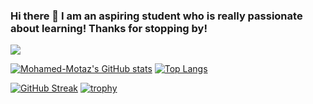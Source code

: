 ### Hi there 👋 I am an aspiring student who is really passionate about learning! Thanks for stopping by!
![](https://komarev.com/ghpvc/?username=Mohamed-Motaz)
<!--![](https://komarev.com/ghpvc/?username=Mohamed247)-->
<!--
**Mohamed-Motaz/Mohamed-Motaz** is a ✨ _special_ ✨ repository because its `README.md` (this file) appears on your GitHub profile.


Here are some ideas to get you started:

- 🔭 I’m currently working on ...
- 🌱 I’m currently learning ...
- 👯 I’m looking to collaborate on ...
- 🤔 I’m looking for help with ...
- 💬 Ask me about ...
- 📫 How to reach me: ...
- 😄 Pronouns: ...
- ⚡ Fun fact: ...
-->


<!--[![Years Badge](https://badges.pufler.dev/years/AbdallahHemdan)](https://badges.pufler.dev)-->
<!-- [![Most Active GitHub User Rank](https://en4ykswhoyisq3x.m.pipedream.net)](https://commits.top/egypt.html) -->
<!-- [![Repos Badge](https://badges.pufler.dev/repos/Mohamed-Motaz)](https://badges.pufler.dev)
<img src="https://komarev.com/ghpvc/?username=abdallahhemdan&label=Profile%20views&color=0e75b6&style=flat" alt="abdallahhemdan" /> -->

[![Mohamed-Motaz's GitHub stats](https://github-readme-stats.vercel.app/api?username=Mohamed-Motaz&count_private=true&show_icons=true&include_all_commits=true)](https://github.com/Mohamed-Motaz/github-readme-stats)
[![Top Langs](https://github-readme-stats.vercel.app/api/top-langs/?username=Mohamed-Motaz&layout=compact)](https://github.com/anuraghazra/github-readme-stats)


 
<a href="https://stackoverflow.com/users/11019268/mohamed-motaz">
 
[![GitHub Streak](https://github-readme-streak-stats.herokuapp.com/?user=Mohamed-Motaz)](https://git.io/streak-stats)
[![trophy](https://github-profile-trophy.vercel.app/?username=Mohamed-Motaz)](https://github.com/ryo-ma/github-profile-trophy)
